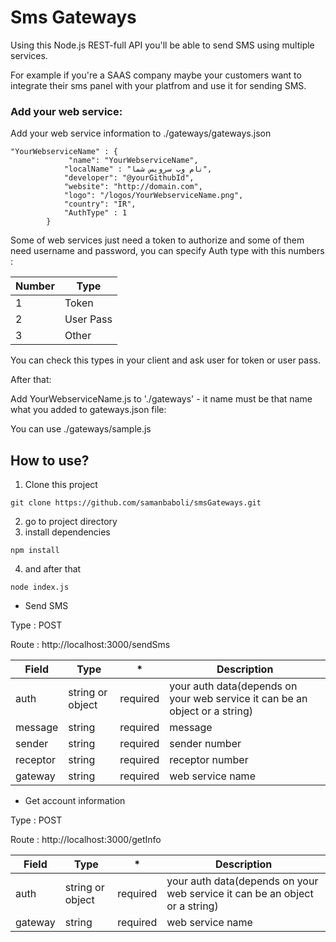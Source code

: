 # Sms Gateways
Using this Node.js REST-full API you'll be able to send SMS using multiple services.

For example if you're a SAAS company maybe your customers want to integrate their sms panel with your platfrom and use it for sending SMS.

### Add your web service:

Add your web service information to ./gateways/gateways.json

```
"YourWebserviceName" : {
	    	 "name": "YourWebserviceName",
	      	"localName" : "نام وب سرویس شما",
	        "developer": "@yourGithubId",
	        "website": "http://domain.com",
	        "logo": "/logos/YourWebserviceName.png",
	        "country": "IR",
	        "AuthType" : 1 
    	} 
```
Some of web services just need a token to authorize and some of them need username and password, you can specify Auth type with this numbers :

| Number  | Type |
| ------------- | ------------- |
| 1  | Token  |
| 2  | User Pass  |
| 3  | Other  |

You can check this types in your client and ask user for token or user pass.

After that:

Add YourWebserviceName.js to './gateways' - it name must be that name what you added to gateways.json file:

 You can use ./gateways/sample.js 
 
 ## How to use?
 
 1. Clone this project
 ```
 git clone https://github.com/samanbaboli/smsGateways.git
 ```
2. go to project directory
3. install dependencies 
```
npm install
```
4. and after that
```
node index.js 
```

 * Send SMS
 
Type : POST
 
Route : http://localhost:3000/sendSms
 
 
 | Field  | Type |  * | Description |
| ------------- | ------------- | ------------- | ------------- |
auth | string or object  | required  | your auth data(depends on your web service it can be an object or a string) |
| message  | string  |required  | message  |
|sender  | string  |required  | sender number |
|receptor  | string  |required  | receptor number |
|gateway  | string  |required  | web service name |

 * Get account information
 
Type : POST
 
Route : http://localhost:3000/getInfo
 
 
 | Field  | Type |  * | Description |
| ------------- | ------------- | ------------- | ------------- |
auth | string or object  | required  | your auth data(depends on your web service it can be an object or a string) |
|gateway  | string  |required  | web service name |

